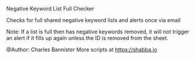 Negative Keyword List Full Checker

Checks for full shared negative keyword lists and alerts once via email

Note:
If a list is full then has negative keywords removed, it will not trigger an alert if it fills up again unless the ID is removed from the sheet.

@Author: Charles Bannister
More scripts at https://shabba.io

